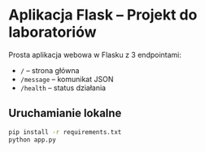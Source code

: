 # Aplikacja Flask – Projekt do laboratoriów

Prosta aplikacja webowa w Flasku z 3 endpointami:
- `/` – strona główna
- `/message` – komunikat JSON
- `/health` – status działania

## Uruchamianie lokalne

```bash
pip install -r requirements.txt
python app.py

